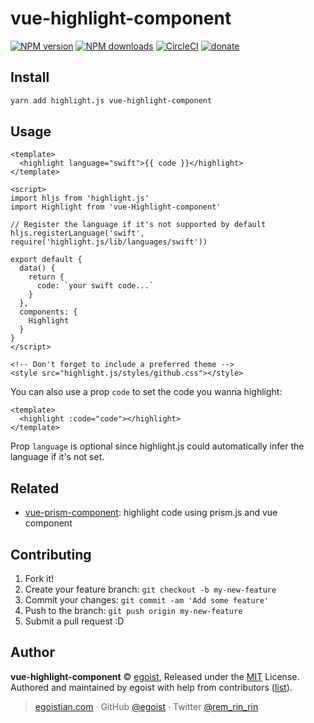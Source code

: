 # vue-highlight-component

[![NPM version](https://img.shields.io/npm/v/vue-highlight-component.svg?style=flat)](https://npmjs.com/package/vue-highlight-component) [![NPM downloads](https://img.shields.io/npm/dm/vue-highlight-component.svg?style=flat)](https://npmjs.com/package/vue-highlight-component) [![CircleCI](https://circleci.com/gh/egoist/vue-highlight-component/tree/master.svg?style=shield)](https://circleci.com/gh/egoist/vue-highlight-component/tree/master)  [![donate](https://img.shields.io/badge/$-donate-ff69b4.svg?maxAge=2592000&style=flat)](https://github.com/egoist/donate)

## Install

```bash
yarn add highlight.js vue-highlight-component
```

## Usage

```vue
<template>
  <highlight language="swift">{{ code }}</highlight>
</template>

<script>
import hljs from 'highlight.js'
import Highlight from 'vue-Highlight-component'

// Register the language if it's not supported by default
hljs.registerLanguage('swift', require('highlight.js/lib/languages/swift'))

export default {
  data() {
    return {
      code: `your swift code...`
    }
  },
  components: {
    Highlight
  }
}
</script>

<!-- Don't forget to include a preferred theme -->
<style src="highlight.js/styles/github.css"></style>
```

You can also use a prop `code` to set the code you wanna highlight:

```vue
<template>
  <highlight :code="code"></highlight>
</template>
```

Prop `language` is optional since highlight.js could automatically infer the language if it's not set.

## Related

- [vue-prism-component](https://github.com/egoist/vue-prism-component): highlight code using prism.js and vue component

## Contributing

1. Fork it!
2. Create your feature branch: `git checkout -b my-new-feature`
3. Commit your changes: `git commit -am 'Add some feature'`
4. Push to the branch: `git push origin my-new-feature`
5. Submit a pull request :D


## Author

**vue-highlight-component** © [egoist](https://github.com/egoist), Released under the [MIT](./LICENSE) License.<br>
Authored and maintained by egoist with help from contributors ([list](https://github.com/egoist/vue-highlight-component/contributors)).

> [egoistian.com](https://egoistian.com) · GitHub [@egoist](https://github.com/egoist) · Twitter [@rem_rin_rin](https://twitter.com/rem_rin_rin)
